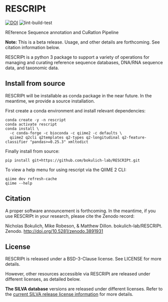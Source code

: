 # RESCRIPt

[![DOI](https://zenodo.org/badge/DOI/10.5281/zenodo.3891931.svg)](https://doi.org/10.5281/zenodo.3891931)
 ![lint-build-test](https://github.com/bokulich-lab/RESCRIPt/workflows/lint-build-test/badge.svg)

REference Sequence annotation and CuRatIon Pipeline

**Note:** This is a beta release. Usage, and other details are forthcoming. See citation information below.

RESCRIPt is a python 3 package to support a variety of operations for managing and curating reference sequence databases, DNA/RNA sequence data, and taxonomic data.

## Install from source

RESCRIPt will be installable as conda package in the near future. In the meantime, we provide a source installation.

First create a conda environment and install relevant dependencies:

```
conda create -y -n rescript
conda activate rescript
conda install \
  -c conda-forge -c bioconda -c qiime2 -c defaults \
  qiime2 q2cli q2templates q2-types q2-longitudinal q2-feature-classifier "pandas>=0.25.3" xmltodict
```

Finally install from source:

```
pip install git+https://github.com/bokulich-lab/RESCRIPt.git
```

To view a help menu for using rescript via the QIIME 2 CLI:
```
qiime dev refresh-cache
qiime --help
```

## Citation

A proper software announcement is forthcoming. In the meantime, if you use RESCRIPt in your research, please cite the Zenodo record:

Nicholas Bokulich, Mike Robeson, & Matthew Dillon. bokulich-lab/RESCRIPt. Zenodo. http://doi.org/10.5281/zenodo.3891931

## License

RESCRIPt is released under a BSD-3-Clause license. See LICENSE for more details.

However, other resources accessible via RESCRIPt are released under different licenses, as detailed below.

**The SILVA database** versions are released under different licenses. Refer to the [current SILVA release license information](https://www.arb-silva.de/silva-license-information/) for more details.
